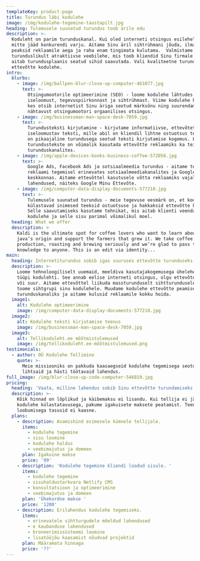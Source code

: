 ```yaml
---
templateKey: product-page
title: Turundus läbi kodulehe
image: /img/kodulehe-tegemine-taustapilt.jpg
heading: Tulemusele suunatud turundus toob ärile edu
description: >-
  Koduleht on parim turunduskanal. Kui oled interneti otsingus esilehel. Kui
  mitte jääd konkurendi varju. Aitame Sinu äril sihtrühmani jõuda, ilma et
  peaksid reklaamile aega ja raha enam tingimata kulutama.  Valmistame
  turunduslikult atraktiivse veebilehe, mis toob kliendid Sinu firmale ning
  aitab turundusplaanis seatud sihid saavutada. Vali kvaliteetne turundus läbi
  ettevõtte kodulehe.
intro:
  blurbs:
    - image: /img/ballpen-blur-close-up-computer-461077.jpg
      text: >-
        Otsingumootorile optimeerimine (SEO) - loome kodulehe lähtudes ettevõtte
        iseloomust, tegevuspiirkonnast ja sihtrühmast. Viime kodulehe kliendini,
        kes otsib internetist Sinu äriga seotud märksõnu ning suurendame lehe
        nähtavust otsingumootori orgaanilises otsingus.
    - image: /img/businessman-man-space-desk-7059.jpg
      text: >-
        Turundusteksti kirjutamine - kirjutame informatiivse, ettevõtet
        iseloomustav teksti, mille abil on kliendil lihtne ostuotsus teha. Meil
        on pikaajaline turundusega seotud teksti kirjutamise kogemus. Loodud
        turundustekste on võimalik kasutada ettevõtte reklaamiks ka teistes
        turunduskanalites.
    - image: /img/apple-devices-books-business-coffee-572056.jpg
      text: >-
        Google Ads, Facebook Ads ja sotsiaalmeedia turundus - aitame tellijat
        reklaami tegemisel erinevates sotsiaalmeediakanalites ja Google
        keskkonnas. Aitame ettevõttel kasutusele võtta reklaamiks vajalikud
        lahendused, näiteks Google Minu Ettevõte.
    - image: /img/computer-data-display-documents-577210.jpg
      text: >-
        Tulemusele suunatud turundus - meie tegevuse eesmärk on, et kodulehte
        külastavad inimesed teeksid ostuotsuse ja hakkaksid ettevõtte kliendiks.
        Selle saavutamiseks kasutame tehnikat, mis aitab klienti veenda. Loome
        kodulehe ja selle sisu parimal võimalikul moel.
  heading: What we offer
  description: >
    Kaldi is the ultimate spot for coffee lovers who want to learn about their
    java’s origin and support the farmers that grew it. We take coffee
    production, roasting and brewing seriously and we’re glad to pass that
    knowledge to anyone. This is an edit via identity...
main:
  heading: Internetiturundus sobib igas suuruses ettevõtte turunduseks
  description: >-
    Loome tehnoloogiliselt uuemaid, meeldiva kasutajakogemusega üheleherakendus
    tüüpi kodulehti. See annab eelise interneti otsingus, olgu ettevõte väike
    või suur. Aitame ettevõttel liikuda massturunduselt sihtturundusele ning
    toome sihtgrupi sinu kodulehele. Muudame kodulehe ettevõtte peamiseks
    turunduskanaliks ja aitame kulusid reklaamile kokku hoida.
  image1:
    alt: Kodulehe optimeerimine
    image: /img/computer-data-display-documents-577210.jpg
  image2:
    alt: Kodulehe teksti kirjutamise teenus
    image: /img/businessman-man-space-desk-7059.jpg
  image3:
    alt: Tellikoduleht.ee mõõtmistulemused
    image: /img/tellikoduleht.ee-mõõtmistulemused.png
testimonials:
  - author: OÜ Kodulehe Tellimine
    quote: >-
      Meie missiooniks on pakkuda kaasaegseid kodulehe tegemisega seotud
      lihtsaid ja hästi töötavaid lahendus.
full_image: /img/blur-close-up-code-computer-546819.jpg
pricing:
  heading: 'Vaata, milline lahendus sobib Sinu ettevõtte turundamiseks'
  description: >-
    Kõik hinnad on lõplikud ja käibemaksu ei lisandu. Kui tellija ei jää rahule
    kodulehe külastatavusega, pakume igakuisete maksete peatamist. Teenusest
    loobumisega tasusid ei kaasne.
  plans:
    - description: Avamishind esimesele kümnele tellijale.
      items:
        - kodulehe tegemine
        - sisu loomine
        - kodulehe haldus
        - veebimajutus ja domeen
      plan: Igakuine makse
      price: '99'
    - description: 'Kodulehe tegemine kliendi loodud sisule. '
      items:
        - kodulehe tegemine
        - sisuhaldustarkvara Netlify CMS
        - konsultatsioon ja optimeerimine
        - veebimajutus ja domeen
      plan: 'Ühekordne makse '
      price: '1200'
    - description: Erilahendus kodulehe tegemiseks.
      items:
        - erinevatele sihtturgudele mõeldud lahendused
        - e kaubanduse lahendused
        - broneerimissüsteemi loomine
        - lisatööjõu kaasamist nõudvad projektid
      plan: Määramata hinnaga
      price: '??'
---
```


